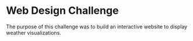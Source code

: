 # Web Design Challenge

The purpose of this challenge was to build an interactive website to display weather visualizations.